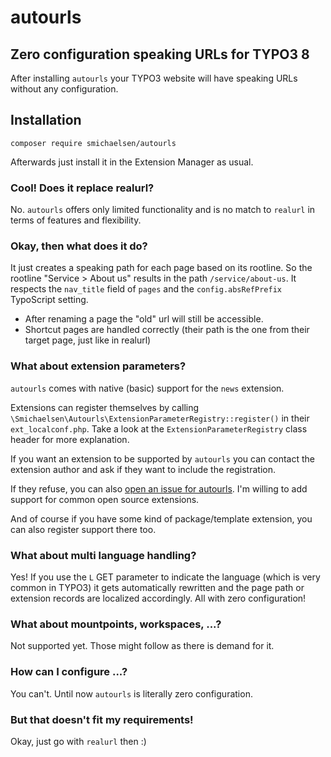 # autourls

## Zero configuration speaking URLs for TYPO3 8

After installing `autourls` your TYPO3 website will have speaking URLs without any configuration.

## Installation

`composer require smichaelsen/autourls`

Afterwards just install it in the Extension Manager as usual.

### Cool! Does it replace realurl?

No. `autourls` offers only limited functionality and is no match to `realurl` in terms of features and flexibility.

### Okay, then what does it do?

It just creates a speaking path for each page based on its rootline. So the rootline "Service > About us" results in the path `/service/about-us`. It respects the `nav_title` field of `pages` and the `config.absRefPrefix` TypoScript setting.

* After renaming a page the "old" url will still be accessible.
* Shortcut pages are handled correctly (their path is the one from their target page, just like in realurl)

### What about extension parameters?

`autourls` comes with native (basic) support for the `news` extension.

Extensions can register themselves by calling `\Smichaelsen\Autourls\ExtensionParameterRegistry::register()` in their `ext_localconf.php`.
Take a look at the `ExtensionParameterRegistry` class header for more explanation.

If you want an extension to be supported by `autourls` you can contact the extension author and ask if they want to include the registration.

If they refuse, you can also [open an issue for autourls](https://github.com/smichaelsen/typo3-autourls/issues). I'm willing to add support for common open source extensions.

And of course if you have some kind of package/template extension, you can also register support there too.

### What about multi language handling?

Yes! If you use the `L` GET parameter to indicate the language (which is very common in TYPO3) it gets automatically rewritten and the page path or extension records are localized accordingly. All with zero configuration!

### What about mountpoints, workspaces, ...?

Not supported yet. Those might follow as there is demand for it.

### How can I configure ...?

You can't. Until now `autourls` is literally zero configuration.

### But that doesn't fit my requirements!

Okay, just go with `realurl` then :)
